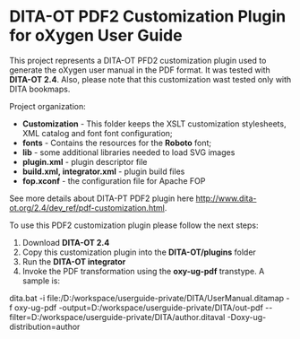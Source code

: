 # DITA-OT PDF2 Customization Plugin for oXygen User Guide 

This project represents a DITA-OT PFD2 customization plugin used 
to generate the oXygen user manual in the PDF format. 
It was tested with **DITA-OT 2.4**. Also, please note that this customization wast tested only with DITA bookmaps.

Project organization:

- **Customization** - This folder keeps the XSLT customization stylesheets, XML catalog and font font configuration;
- **fonts** - Contains the resources for the **Roboto** font;
- **lib** - some additional libraries needed to load SVG images
- **plugin.xml** - plugin descriptor file
- **build.xml, integrator.xml** - plugin build files
- **fop.xconf** - the configuration file for Apache FOP 

See more details about DITA-PT PDF2 plugin here http://www.dita-ot.org/2.4/dev_ref/pdf-customization.html.

To use this PDF2 customization plugin please follow the next steps:

1. Download **DITA-OT 2.4** 
2. Copy this customization plugin into the **DITA-OT/plugins** folder
3. Run the **DITA-OT integrator**
4. Invoke the PDF transformation using the **oxy-ug-pdf** transtype. A sample is:

dita.bat -i file:/D:/workspace/userguide-private/DITA/UserManual.ditamap -f oxy-ug-pdf -output=D:/workspace/userguide-private/DITA/out-pdf --filter=D:/workspace/userguide-private/DITA/author.ditaval -Doxy-ug-distribution=author
